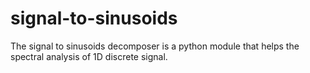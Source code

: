 # signal-to-sinusoids
The signal to sinusoids decomposer is a python module that helps the spectral analysis of 1D discrete signal.
